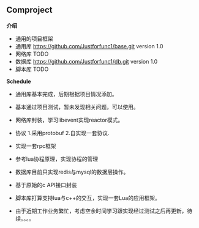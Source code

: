 ## Comproject

**介绍**
-	通用的项目框架
-	通用库 https://github.com/Justforfunc1/base.git version 1.0
-	网络库 TODO
-	数据库 https://github.com/Justforfunc1/db.git version 1.0
-	脚本库 TODO

**Schedule**
-	通用库基本完成，后期根据项目情况添加。
-	基本通过项目测试，暂未发现相关问题，可以使用。
-	网络库封装，学习libevent实现reactor模式。
-	协议 1.采用protobuf 2.自实现一套协议.
-	实现一套rpc框架 
-	参考lua协程原理，实现协程的管理
-	数据库目前只实现redis与mysql的数据层操作。
-	基于原始的c API接口封装
-	脚本库打算支持lua与c++的交互，实现一套Lua的应用框架。

-	由于近期工作业务繁忙，考虑空余时间学习跟实现经过测试之后再更新，待续。。。。

